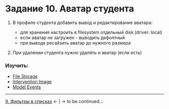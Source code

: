 # Задание 10. Аватар студента
1. В профиле студента добавить вывод и редактирование аватара:
    - для хранения настроить в filesystem отдельный disk (driver: local)
    - если аватар не загружен - выводить дефолтный
    - при выводе ресайзить аватар до нужного размера

2. При удалении студента нужно удалять и аватар (если есть)

### Изучить:
- [File Storage](https://laravel.com/docs/filesystem)
- [Intervention Image](http://image.intervention.io/)
- [Model Events](https://laravel.com/docs/eloquent#events)

---
[9. Фильтры в списках](mission-9.md) ← | → to be continued...
